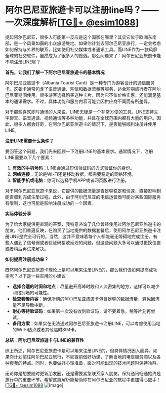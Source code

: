 # 阿尔巴尼亚旅遊卡可以注册line吗？——一次深度解析[[TG💪+ @esim1088](https://t.me/s/esim1088)]

提起阿尔巴尼亚，很多人可能第一反应是这个国家在哪里？其实它位于欧洲东南部，是一个风景如画的小众旅游胜地。如果你计划去阿尔巴尼亚旅行，一定会考虑如何保持与外界的联系，比如使用社交媒体或者通讯工具。而LINE作为一款风靡全球的社交软件，自然成为了很多人的首选。那么问题来了：阿尔巴尼亚旅遊卡能不能注册LINE呢？

**首先，让我们了解一下阿尔巴尼亚旅遊卡的基本情况**

阿尔巴尼亚旅遊卡（Albania Tourist Card）是一种专门为游客设计的通信服务卡。这张卡通常包含了语音通话、短信和数据流量等服务，适合短期旅行者在阿尔巴尼亚期间使用。很多游客选择购买这种卡片，因为它不仅价格实惠，还能满足基本的通讯需求。不过，具体功能和服务内容可能会因供应商不同而有所差异。

对于那些喜欢即时通讯的人来说，LINE无疑是一个非常方便的工具。LINE支持文字聊天、语音通话、视频通话等多种功能，并且在全球范围内都有大量的用户。因此，很多人都会好奇，在阿尔巴尼亚旅遊卡的情况下，是否能够顺利注册并使用LINE。

**注册LINE需要什么条件？**

要回答这个问题，我们先来回顾一下注册LINE的基本要求。通常情况下，注册LINE需要以下几个要素：

1. **有效的手机号码**：LINE会通过短信验证码的方式验证你的身份。
2. **网络连接**：无论是Wi-Fi还是移动数据，都需要稳定的网络环境。
3. **智能手机或电脑**：你可以选择手机APP或者网页版进行注册。

对于阿尔巴尼亚旅遊卡来说，它提供的数据流量是否足够稳定和快速，直接影响到能否顺利完成注册过程。此外，由于阿尔巴尼亚的电信运营商可能对某些国际服务有限制，这也可能是影响注册成功的一个因素。

**实际体验分享**

为了给大家提供更直观的答案，我特意咨询了几位曾经使用过阿尔巴尼亚旅遊卡的朋友。他们普遍反映，在购买了当地提供的数据套餐后，使用阿尔巴尼亚旅遊卡注册LINE是完全可行的。当然，这并不意味着每个人都能毫无障碍地完成注册。有些人遇到了信号弱或者验证码接收延迟的问题，但这些问题大多可以通过更换位置或者稍后再试来解决。

**如何提高注册成功率？**

既然阿尔巴尼亚旅遊卡理论上是可以用来注册LINE的，那么我们该如何提高成功率呢？以下是一些实用的小建议：

- **选择合适的时间和地点**：尽量避开高峰时段和人流密集的地方，这样可以减少网络拥堵的可能性。
- **检查套餐内容**：确保所购的阿尔巴尼亚旅遊卡包含足够的数据流量，避免因流量不足导致中断。
- **耐心等待验证码**：如果第一次没有收到验证码，请不要着急，稍等片刻再尝试。
- **备用方案**：如果实在无法通过阿尔巴尼亚旅遊卡注册LINE，可以考虑使用当地的Wi-Fi热点或者其他临时SIM卡。

**总结：阿尔巴尼亚旅遊卡与LINE的兼容性**

综上所述，阿尔巴尼亚旅遊卡是可以用来注册LINE的，但具体情况因人而异。如果你计划前往阿尔巴尼亚旅行，不妨提前做好功课，了解当地的电信服务商以及各种套餐的特点。同时，也要做好心理准备，面对可能出现的技术问题时保持冷静。

无论你是想要随时更新朋友圈，还是需要紧急联系家人朋友，保持通讯畅通始终是旅行中的重要环节。希望这篇解析能帮助你在阿尔巴尼亚的旅程中更加得心应手！[[TG💪+ @esim1088](https://t.me/s/esim1088) ![Image](https://i.postimg.cc/4NQfJmqS/Snipaste-2025-05-13-00-14-12.png)]